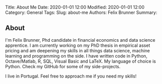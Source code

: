 Title: About Me
Date: 2020-01-01 12:00
Modified: 2020-01-01 12:00
Category: General
Tags:
Slug: about-me
Authors: Felix Brunner
Summary:


## About
I'm Felix Brunner, Phd candidate in financial economics and data science apprentice.
I am currently working on my PhD thesis in empirical asset pricing and am deepening my skills in all things data science, machine learning and programming on the side.
I have written code in Python, Octave/Matlab, R, SQL, Visual Basic and LaTeX. My language of choice is Python.
Check my GitHub for some of my side-projects.

I live in Portugal. Feel free to approach me if you need my skills!
